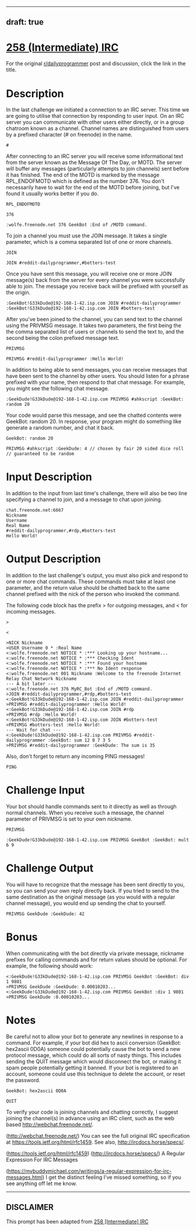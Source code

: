 ---
draft: true
----

# [258 (Intermediate) IRC](https://www.reddit.com/r/dailyprogrammer/comments/4anny5/challenge_258_intermediate_irc_responding_to/)

For the original [r/dailyprogrammer](https://www.reddit.com/r/dailyprogrammer/) post and discussion, click the link in the title.

# Description
In the last challenge we initiated a connection to an IRC server. This time we are going to utilise that connection by
responding to user input. On an IRC server you can communicate with other users either directly, or in a group chatroom
known as a channel. Channel names are distinguished from users by a prefixed character (# on freenode) in the name.


```
#
```
After connecting to an IRC server you will receive some informational text from the server known as the Message Of The Day,
or MOTD. The server will buffer any messages (particularly attempts to join channels) sent before it has finished.
The end of the MOTD is marked by the message RPL_ENDOFMOTD which is defined as the number 376. You don't necessarily
have to wait for the end of the MOTD before joining, but I've found it usually works better if you do.


```
RPL_ENDOFMOTD
```

```
376
```

```
:wolfe.freenode.net 376 GeekBot :End of /MOTD command.
```
To join a channel you must use the JOIN message. It takes a single parameter, which is a comma separated list of one or
more channels.


```
JOIN
```

```
JOIN #reddit-dailyprogrammer,#botters-test
```
Once you have sent this message, you will receive one or more JOIN message(s) back from the server for every channel
you were successfully able to join. The message you receive back will be prefixed with yourself as the origin.


```
:GeekBot!G33kDude@192-168-1-42.isp.com JOIN #reddit-dailyprogrammer
:GeekBot!G33kDude@192-168-1-42.isp.com JOIN #botters-test
```
After you've been joined to the channel, you can send text to the channel using the PRIVMSG message. It takes two
parameters, the first being the the comma separated list of users or channels to send the text to, and the second being the
colon prefixed message text.


```
PRIVMSG
```

```
PRIVMSG #reddit-dailyprogrammer :Hello World!
```
In addition to being able to send messages, you can receive messages that have been sent to the channel by other users.
You should listen for a phrase prefixed with your name, then respond to that chat message. For example, you might see
the following chat message.


```
:GeekDude!G33kDude@192-168-1-42.isp.com PRIVMSG #ahkscript :GeekBot: random 20
```
Your code would parse this message, and see the chatted contents were GeekBot: random 20. In response, your program might
do something like generate a random number, and chat it back.


```
GeekBot: random 20
```

```
PRIVMSG #ahkscript :GeekDude: 4 // chosen by fair 20 sided dice roll // guaranteed to be random
```
# Input Description
In addition to the input from last time's challenge, there will also be two line specifying a channel to join, and a
message to chat upon joining.


```
chat.freenode.net:6667
Nickname
Username
Real Name
#reddit-dailyprogrammer,#rdp,#botters-test
Hello World!
```
# Output Description
In addition to the last challenge's output, you must also pick and respond to one or more chat commands. These commands
must take at least one parameter, and the return value should be chatted back to the same channel prefixed with the nick
of the person who invoked the command.

The following code block has the prefix > for outgoing messages, and < for incoming messages.


```
>
```

```
<
```

```
>NICK Nickname
>USER Username 0 * :Real Name
<:wolfe.freenode.net NOTICE * :*** Looking up your hostname...
<:wolfe.freenode.net NOTICE * :*** Checking Ident
<:wolfe.freenode.net NOTICE * :*** Found your hostname
<:wolfe.freenode.net NOTICE * :*** No Ident response
<:wolfe.freenode.net 001 Nickname :Welcome to the freenode Internet Relay Chat Network Nickname
--- A bit later ---
<:wolfe.freenode.net 376 MyRC_Bot :End of /MOTD command.
>JOIN #reddit-dailyprogrammer,#rdp,#botters-test
<:GeekBot!G33kDude@192-168-1-42.isp.com JOIN #reddit-dailyprogrammer
>PRIVMSG #reddit-dailyprogrammer :Hello World!
<:GeekBot!G33kDude@192-168-1-42.isp.com JOIN #rdp
>PRIVMSG #rdp :Hello World!
<:GeekBot!G33kDude@192-168-1-42.isp.com JOIN #botters-test
>PRIVMSG #botters-test :Hello World!
--- Wait for chat ---
<:GeekDude!G33kDude@192-168-1-42.isp.com PRIVMSG #reddit-dailyprogrammer :GeekBot: sum 12 8 7 3 5
>PRIVMSG #reddit-dailyprogrammer :GeekDude: The sum is 35
```
Also, don't forget to return any incoming PING messages!


```
PING
```
# Challenge Input
Your bot should handle commands sent to it directly as well as through normal channels. When you receive such a message,
the channel parameter of PRIVMSG is set to your own nickname.


```
PRIVMSG
```

```
:GeekDude!G33kDude@192-168-1-42.isp.com PRIVMSG GeekBot :GeekBot: mult 6 9
```
# Challenge Output
You will have to recognize that the message has been sent directly to you, so you can send your own reply directly back.
If you tried to send to the same destination as the original message (as you would with a regular channel message),
you would end up sending the chat to yourself.


```
PRIVMSG GeekDude :GeekDude: 42
```
# Bonus
When communicating with the bot directly via private message, nickname prefixes for calling commands and for return
values should be optional. For example, the following should work:


```
<:GeekDude!G33kDude@192-168-1-42.isp.com PRIVMSG GeekBot :GeekBot: div 1 9801
>PRIVMSG GeekDude :GeekDude: 0.00010203...
<:GeekDude!G33kDude@192-168-1-42.isp.com PRIVMSG GeekBot :div 1 9801
>PRIVMSG GeekDude :0.00010203...
```
# Notes
Be careful not to allow your bot to generate any newlines in response to a command. For example, if your bot did hex to
ascii conversion (GeekBot: hex2ascii 0D0A) someone could potentially cause the bot to send a new protocol message, which
could do all sorts of nasty things. This includes sending the QUIT message which would disconnect the bot, or making it
spam people potentially getting it banned. If your bot is registered to an account, someone could use this technique to
delete the account, or reset the password.


```
GeekBot: hex2ascii 0D0A
```

```
QUIT
```
To verify your code is joining channels and chatting correctly, I suggest joining the channel(s) in advance using an IRC client, such as the web based http://webchat.freenode.net/.

(http://webchat.freenode.net/)
You can see the full original IRC specification at https://tools.ietf.org/html/rfc1459. See also, http://ircdocs.horse/specs/.

(https://tools.ietf.org/html/rfc1459)
(http://ircdocs.horse/specs/)
A Regular Expression For IRC Messages

(https://mybuddymichael.com/writings/a-regular-expression-for-irc-messages.html)
I get the distinct feeling I've missed something, so if you see anything off let me know.


----
## **DISCLAIMER**
This prompt has been adapted from [258 [Intermediate] IRC](https://www.reddit.com/r/dailyprogrammer/comments/4anny5/challenge_258_intermediate_irc_responding_to/
)
